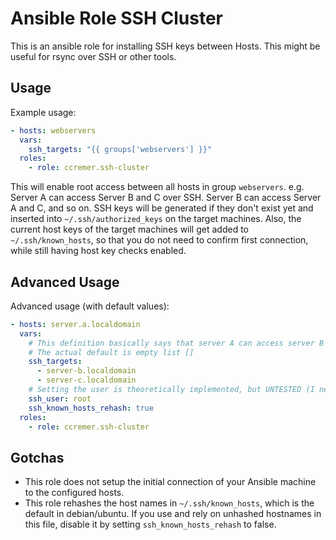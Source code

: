 # Ansible Role SSH Cluster

This is an ansible role for installing SSH keys between Hosts. This might be useful for rsync over SSH or other tools.

## Usage

Example usage:
```yaml
- hosts: webservers
  vars:
    ssh_targets: "{{ groups['webservers'] }}"
  roles:
    - role: ccremer.ssh-cluster
```

This will enable root access between all hosts in group `webservers`. e.g. Server A can access Server B and C over SSH. Server
B can access Server A and C, and so on.
SSH keys will be generated if they don't exist yet and inserted into `~/.ssh/authorized_keys` on the target machines.
Also, the current host keys of the target machines will get added to `~/.ssh/known_hosts`, so that you do not need to confirm first connection, while still having host key checks enabled.


## Advanced Usage

Advanced usage (with default values):
```yaml
- hosts: server.a.localdomain
  vars:
    # This definition basically says that server A can access server B and C, but B and C cannot access A.
    # The actual default is empty list []
    ssh_targets:
      - server-b.localdomain
      - server-c.localdomain
    # Setting the user is theoretically implemented, but UNTESTED (I needed root access)
    ssh_user: root
    ssh_known_hosts_rehash: true
  roles:
    - role: ccremer.ssh-cluster
```

## Gotchas

- This role does not setup the initial connection of your Ansible machine to the configured hosts.
- This role rehashes the host names in `~/.ssh/known_hosts`, which is the default in debian/ubuntu. If you use and rely on
  unhashed hostnames in this file, disable it by setting `ssh_known_hosts_rehash` to false.
